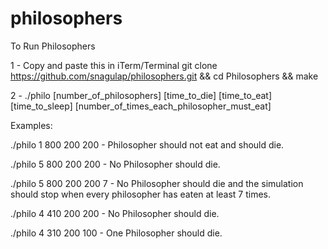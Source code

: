 # philosophers









To Run Philosophers

1 - Copy and paste this in iTerm/Terminal git clone https://github.com/snagulap/philosophers.git  && cd Philosophers && make

2 - ./philo [number_of_philosophers] [time_to_die] [time_to_eat] [time_to_sleep] [number_of_times_each_philosopher_must_eat]

Examples:

./philo 1 800 200 200  - Philosopher should not eat and should die.

./philo 5 800 200 200  - No Philosopher should die.

./philo 5 800 200 200 7  - No Philosopher should die and the simulation should stop when every philosopher has eaten at least 7 times.

./philo 4 410 200 200  - No Philosopher should die.

./philo 4 310 200 100  - One Philosopher should die.
